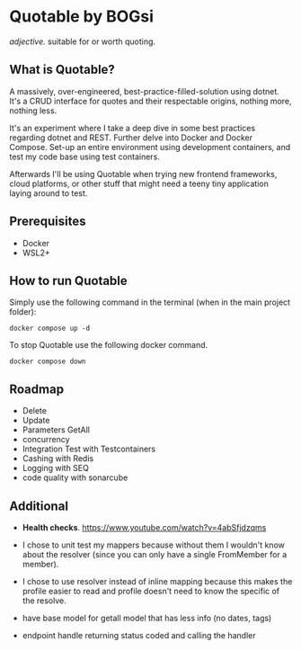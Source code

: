 # Quotable by BOGsi

_adjective._ 
	suitable for or worth quoting.


## What is Quotable?

A massively, over-engineered, best-practice-filled-solution using dotnet. It's a CRUD interface for quotes and their respectable origins, nothing more, nothing less. 

It's an experiment where I take a deep dive in some best practices regarding dotnet and REST. Further delve into Docker and Docker Compose. Set-up an entire environment using development containers, and test my code base using test containers. 

Afterwards I'll be using Quotable when trying new frontend frameworks, cloud platforms, or other stuff that might need a teeny tiny application laying around to test. 


## Prerequisites

* Docker
* WSL2+


## How to run Quotable

Simply use the following command in the terminal (when in the main project folder):

```
docker compose up -d
```


To stop Quotable use the following docker command.

```
docker compose down
```


## Roadmap

* Delete
* Update 
* Parameters GetAll 
* concurrency 
* Integration Test with Testcontainers
* Cashing with Redis
* Logging with SEQ
* code quality with sonarcube


## Additional

* **Health checks**. https://www.youtube.com/watch?v=4abSfjdzqms
* I chose to unit test my mappers because without them I wouldn't know about the resolver (since you can only have a single FromMember for a member).
* I chose to use resolver instead of inline mapping because this makes the profile easier to read and profile doesn't need to know the specific of the resolve. 

* have base model for getall model that has less info (no dates, tags)
* endpoint handle returning status coded and calling the handler
